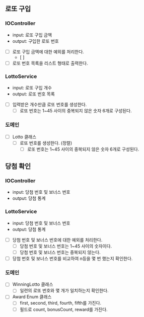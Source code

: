 ## 로또 구입
### IOController
- input: 로또 구입 금액
- output: 구입한 로또 번호
- [ ] 로또 구입 금액에 대한 예외를 처리한다.
  - [ ] 
- [ ] 로또 번호 목록을 리스트 형태로 출력한다.

### LottoService
- input: 로또 구입 개수
- output: 로또 번호 목록
- [ ] 입력받은 개수만큼 로또 번호를 생성한다.
  - [ ] 로또 번호는 1~45 사이의 중복되지 않은 숫자 6개로 구성된다.

### 도메인
- [ ] Lotto 클래스
  - [ ] 로또 번호를 생성한다. (정렬)
    - [ ] 로또 번호는 1~45 사이의 중복되지 않은 숫자 6개로 구성된다.

## 당첨 확인
### IOController
- input: 당첨 번호 및 보너스 번호
- output: 당첨 통계

### LottoService
- input: 당첨 번호 및 보너스 번호
- output: 당첨 통계
- [ ] 당첨 번호 및 보너스 번호에 대한 예외를 처리한다.
  - [ ] 당첨 번호 및 보너스 번호는 1~45 사이의 숫자이다.
  - [ ] 당첨 번호 및 보너스 번호는 중복되지 않는다.
- [ ] 당첨 번호 및 보너스 번호를 비교하여 n등을 몇 번 했는지 확인한다.

### 도메인
- [ ] WinningLotto 클래스
  - [ ] 일련의 로또 번호와 몇 개가 일치하는지 확인한다.
- [ ] Award Enum 클래스
  - [ ] first, second, third, fourth, fifth를 가진다.
  - [ ] 필드로 count, bonusCount, reward를 가진다.